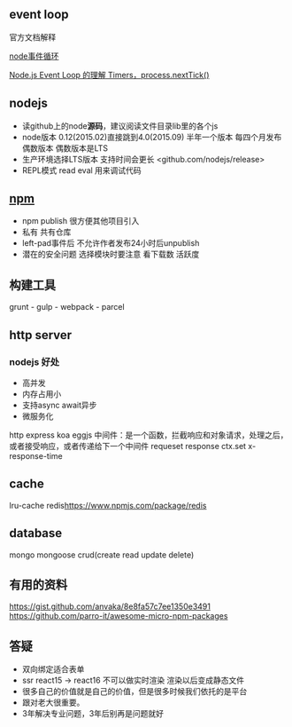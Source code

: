 ## event loop
官方文档解释

[node事件循环](http://menzhongxin.com/2017/05/18/node%E4%BA%8B%E4%BB%B6%E5%BE%AA%E7%8E%AF(EventLoop)/)

[Node.js Event Loop 的理解 Timers，process.nextTick()](https://cnodejs.org/topic/57d68794cb6f605d360105bf)
## nodejs

- 读github上的node**源码**，建议阅读文件目录lib里的各个js
- node版本 0.12(2015.02)直接跳到4.0(2015.09) 半年一个版本 每四个月发布偶数版本 偶数版本是LTS
- 生产环境选择LTS版本 支持时间会更长 <github.com/nodejs/release>
- REPL模式 read eval 用来调试代码

## [npm](www.npmjs.com)

- npm publish 很方便其他项目引入
- 私有 共有仓库
- left-pad事件后 不允许作者发布24小时后unpublish
- 潜在的安全问题 选择模块时要注意 看下载数 活跃度

## 构建工具

grunt - gulp - webpack - parcel

## http server

### nodejs 好处

- 高并发
- 内存占用小
- 支持async await异步
- 微服务化

http express koa eggjs
中间件：是一个函数，拦截响应和对象请求，处理之后，或者接受响应，或者传递给下一个中间件
 requeset response
ctx.set x-response-time

## cache

lru-cache
redis<https://www.npmjs.com/package/redis>

## database

mongo
mongoose
crud(create read update delete)

## 有用的资料

<https://gist.github.com/anvaka/8e8fa57c7ee1350e3491>
<https://github.com/parro-it/awesome-micro-npm-packages>

## 答疑

- 双向绑定适合表单
- ssr react15 -> react16 不可以做实时渲染 渲染以后变成静态文件
- 很多自己的价值就是自己的价值，但是很多时候我们依托的是平台 
- 跟对老大很重要。
- 3年解决专业问题，3年后别再是问题就好